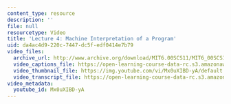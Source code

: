 ```yaml
---
content_type: resource
description: ''
file: null
resourcetype: Video
title: 'Lecture 4: Machine Interpretation of a Program'
uid: da4ac4d9-220c-7447-dc5f-edf0414e7b79
video_files:
  archive_url: http://www.archive.org/download/MIT6.00SCS11/MIT6_00SCS11_lec04_300k.mp4
  video_captions_file: https://open-learning-course-data-rc.s3.amazonaws.com/6-00sc-introduction-to-computer-science-and-programming-spring-2011/bb3f67f2b3f55864b0c7515e78bfc753_Mx0uXIBD-yA.vtt
  video_thumbnail_file: https://img.youtube.com/vi/Mx0uXIBD-yA/default.jpg
  video_transcript_file: https://open-learning-course-data-rc.s3.amazonaws.com/6-00sc-introduction-to-computer-science-and-programming-spring-2011/93ac33e0d8603b4dc6b449dfc82966b1_Mx0uXIBD-yA.pdf
video_metadata:
  youtube_id: Mx0uXIBD-yA
---
```

